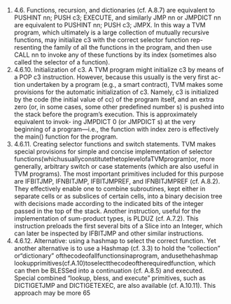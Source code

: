 1. 4.6. Functions, recursion, and dictionaries
(cf. A.8.7) are equivalent to PUSHINT nn; PUSH c3; EXECUTE, and similarly
JMP nn or JMPDICT nn are equivalent to PUSHINT nn; PUSH c3; JMPX. In
this way a TVM program, which ultimately is a large collection of mutually
recursive functions, may initialize c3 with the correct selector function rep-
resenting the family of all the functions in the program, and then use CALL
nn to invoke any of these functions by its index (sometimes also called the
selector of a function).
1. 4.6.10. Initialization of c3. A TVM program might initialize c3 by means
of a POP c3 instruction. However, because this usually is the very first ac-
tion undertaken by a program (e.g., a smart contract), TVM makes some
provisions for the automatic initialization of c3. Namely, c3 is initialized by
the code (the initial value of cc) of the program itself, and an extra zero
(or, in some cases, some other predefined number s) is pushed into the stack
before the program’s execution. This is approximately equivalent to invok-
ing JMPDICT 0 (or JMPDICT s) at the very beginning of a program—i.e., the
function with index zero is effectively the main() function for the program.
1. 4.6.11. Creating selector functions and switch statements. TVM
makes special provisions for simple and concise implementation of selector
functions(whichusuallyconstitutethetoplevelofaTVMprogram)or, more
generally, arbitrary switch or case statements (which are also useful in TVM
programs). The most important primitives included for this purpose are
IFBITJMP, IFNBITJMP, IFBITJMPREF, and IFNBITJMPREF (cf. A.8.2). They
effectively enable one to combine subroutines, kept either in separate cells or
as subslices of certain cells, into a binary decision tree with decisions made
according to the indicated bits of the integer passed in the top of the stack.
Another instruction, useful for the implementation of sum-product types,
is PLDUZ (cf. A.7.2). This instruction preloads the first several bits of a Slice
into an Integer, which can later be inspected by IFBITJMP and other similar
instructions.
1. 4.6.12. Alternative: using a hashmap to select the correct function.
Yet another alternative is to use a Hashmap (cf. 3.3) to hold the “collection”
or“dictionary” ofthecodeofallfunctionsinaprogram, andusethehashmap
lookupprimitives(cf.A.10)toselectthecodeoftherequiredfunction, which
can then be BLESSed into a continuation (cf. A.8.5) and executed. Special
combined “lookup, bless, and execute” primitives, such as DICTIGETJMP and
DICTIGETEXEC, are also available (cf. A.10.11). This approach may be more
65

